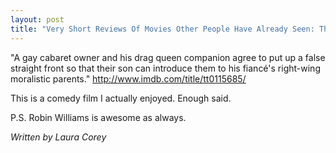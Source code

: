 ```yaml
---
layout: post
title: "Very Short Reviews Of Movies Other People Have Already Seen: The Birdcage [1996]"
---
```


"A gay cabaret owner and his drag queen companion agree to put up a false straight front so that their son can introduce them to his fiancé's right-wing moralistic parents." http://www.imdb.com/title/tt0115685/

This is a comedy film I actually enjoyed. Enough said.

P.S. Robin Williams is awesome as always.

*Written by Laura Corey*

